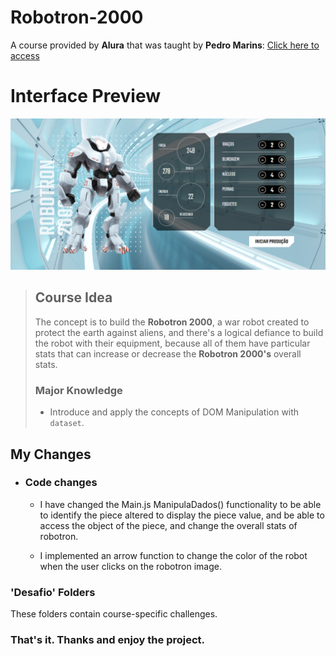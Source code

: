 # Robotron-2000

A course provided by **Alura** that was taught by **Pedro Marins**: <a href="https://cursos.alura.com.br/course/javascript-manipulando-dom" target="_blank"> Click here to access</a>

# Interface Preview
![Site Screenshot](img/RobotronScreenshot.png)

> ## Course Idea
> 
> The concept is to build the **Robotron 2000**, a war robot created to protect the earth against aliens, and there's a logical defiance to build the robot with their equipment, because all of them have particular stats that can increase or decrease the **Robotron 2000's** overall stats.
>
> ### Major Knowledge 
> - Introduce and apply the concepts of DOM Manipulation with `dataset`.

## My Changes 

- ### Code changes 
    - I have changed the Main.js ManipulaDados() functionality to be able to identify the piece altered 
            to display the piece value, and be able to access the object of the piece, and change the overall
            stats of robotron.
            
    - I implemented an arrow function to change the color of the robot when the user clicks on the robotron image.
        
### 'Desafio' Folders
  
These folders contain course-specific challenges.

### That's it. Thanks and enjoy the project.

